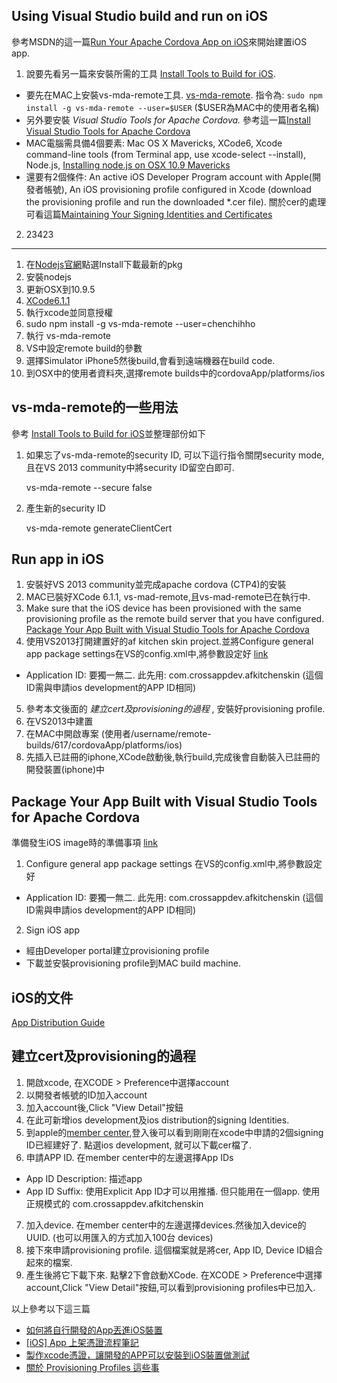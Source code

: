 Using Visual Studio build and run on iOS
------

參考MSDN的這一篇[Run Your Apache Cordova App on iOS](http://msdn.microsoft.com/en-us/library/dn757056.aspx)來開始建置iOS app.

1. 說要先看另一篇來安裝所需的工具 [Install Tools to Build for iOS](http://msdn.microsoft.com/en-us/library/dn771551.aspx).
  - 要先在MAC上安裝vs-mda-remote工具. [vs-mda-remote](https://www.npmjs.org/package/vs-mda-remote).  指令為:  `sudo npm install -g vs-mda-remote --user=$USER` ($USER為MAC中的使用者名稱)
  - 另外要安裝 *Visual Studio Tools for Apache Cordova.* 參考這一篇[Install Visual Studio Tools for Apache Cordova](http://msdn.microsoft.com/en-us/library/dn757054.aspx)
  - MAC電腦需具備4個要素: Mac OS X Mavericks, XCode6, Xcode command-line tools (from Terminal app, use xcode-select --install), Node.js, [Installing node.js on OSX 10.9 Mavericks](http://coolestguidesontheplanet.com/installing-node-js-osx-10-9-mavericks/)
  - 還要有2個條件: An active iOS Developer Program account with Apple(開發者帳號), An iOS provisioning profile configured in Xcode (download the provisioning profile and run the downloaded *.cer file). 關於cer的處理可看這篇[Maintaining Your Signing Identities and Certificates](https://developer.apple.com/library/ios/documentation/IDEs/Conceptual/AppDistributionGuide/MaintainingCertificates/MaintainingCertificates.html)
2. 23423


------

1. 在[Nodejs官網](http://nodejs.org/)點選Install下載最新的pkg
2. 安裝nodejs
3. 更新OSX到10.9.5
4. [XCode6.1.1](https://developer.apple.com/xcode/downloads/)
5. 執行xcode並同意授權
6. sudo npm install -g vs-mda-remote --user=chenchihho
7. 執行 vs-mda-remote
8. VS中設定remote build的參數
9. 選擇Simulator iPhone5然後build,會看到遠端機器在build code.
10. 到OSX中的使用者資料夾,選擇remote builds中的cordovaApp/platforms/ios


## vs-mda-remote的一些用法
參考 [Install Tools to Build for iOS](http://msdn.microsoft.com/en-us/library/dn771551.aspx#RemoteAgentStartSimulator)並整理部份如下

1. 如果忘了vs-mda-remote的security ID, 可以下這行指令關閉security mode,且在VS 2013 community中將security ID留空白即可.

	vs-mda-remote --secure false

2. 產生新的security ID

	vs-mda-remote generateClientCert


## Run app in iOS

1. 安裝好VS 2013 community並完成apache cordova (CTP4)的安裝
2. MAC已裝好XCode 6.1.1, vs-mad-remote,且vs-mad-remote已在執行中.
3. Make sure that the iOS device has been provisioned with the same provisioning profile as the remote build server that you have configured. [Package Your App Built with Visual Studio Tools for Apache Cordova](http://msdn.microsoft.com/en-us/library/dn757048.aspx)
4. 使用VS2013打開建置好的af kitchen skin project.並將Configure general app package settings在VS的config.xml中,將參數設定好 [link](http://msdn.microsoft.com/en-us/library/dn757048.aspx) 
  - Application ID: 要獨一無二. 此先用: com.crossappdev.afkitchenskin (這個ID需與申請ios development的APP ID相同)
5. 參考本文後面的 *建立cert及provisioning的過程* , 安裝好provisioning profile.
6. 在VS2013中建置
7. 在MAC中開啟專案 (使用者/username/remote-builds/617/cordovaApp/platforms/ios)
8. 先插入已註冊的iphone,XCode啟動後,執行build,完成後會自動裝入已註冊的開發裝置(iphone)中

## Package Your App Built with Visual Studio Tools for Apache Cordova

準備發生iOS image時的準備事項 [link](http://msdn.microsoft.com/en-us/library/dn757048.aspx)

1. Configure general app package settings
在VS的config.xml中,將參數設定好
  - Application ID: 要獨一無二. 此先用: com.crossappdev.afkitchenskin (這個ID需與申請ios development的APP ID相同)
2. Sign iOS app
  - 經由Developer portal建立provisioning profile
  - 下載並安裝provisioning profile到MAC build machine.



## iOS的文件

[App Distribution Guide](https://developer.apple.com/library/ios/documentation/IDEs/Conceptual/AppDistributionGuide/Introduction/Introduction.html#//apple_ref/doc/uid/TP40012582-CH1-SW1)


## 建立cert及provisioning的過程

1. 開啟xcode, 在XCODE > Preference中選擇account
2. 以開發者帳號的ID加入account
3. 加入account後,Click "View Detail"按鈕
4. 在此可新增ios development及ios distribution的signing Identities.
5. 到apple的[member center](https://developer.apple.com),登入後可以看到剛剛在xcode中申請的2個signing ID已經建好了. 點選ios development, 就可以下載cer檔了.
6. 申請APP ID. 在member center中的左邊選擇App IDs
  - App ID Description: 描述app
  - App ID Suffix: 使用Explicit App ID才可以用推播. 但只能用在一個app. 使用正規模式的 com.crossappdev.afkitchenskin
7. 加入device. 在member center中的左邊選擇devices.然後加入device的UUID. (也可以用匯入的方式加入100台 devices)
7. 接下來申請provisioning profile. 這個檔案就是將cer, App ID, Device ID組合起來的檔案.
8. 產生後將它下載下來. 點擊2下會啟動XCode. 在XCODE > Preference中選擇account,Click "View Detail"按鈕,可以看到provisioning profiles中已加入.



以上參考以下這三篇

* [如何將自行開發的App丟進iOS裝置](http://blog.xuite.net/sphjlc062218/thinking/165021718-%5BiOS,+Xcode%5D+%E5%A6%82%E4%BD%95%E5%B0%87%E8%87%AA%E8%A1%8C%E9%96%8B%E7%99%BC%E7%9A%84App%E4%B8%9F%E9%80%B2iOS%E8%A3%9D%E7%BD%AE%EF%BC%88iPhone,+iPad%EF%BC%89%E5%9F%B7%E8%A1%8C%EF%BC%882013%E5%B9%B4%E6%96%B0%E7%89%88iOS%E9%96%8B%E7%99%BC%E8%80%85%E7%AE%A1%E7%90%86%E9%A0%81%E9%9D%A2%EF%BC%89)
* [[iOS] App 上架憑證流程筆記](http://andyyou.logdown.com/posts/216618-ios-app-shelves-certificate-process-notes)
* [製作xcode憑證，讓開發的APP可以安裝到iOS裝置做測試  ](http://app-island.com/app/2560/%E8%A3%BD%E4%BD%9Cxcode%E6%86%91%E8%AD%89%EF%BC%8C%E8%AE%93%E9%96%8B%E7%99%BC%E7%9A%84APP%E5%8F%AF%E4%BB%A5%E5%AE%89%E8%A3%9D%E5%88%B0iOS%E8%A3%9D%E7%BD%AE%E5%81%9A%E6%B8%AC%E8%A9%A6)
* [關於 Provisioning Profiles 這些事](http://lamb-mei.com/7/ios-provisioning-profiles/)
